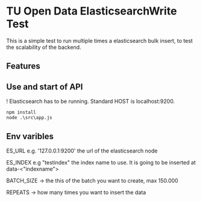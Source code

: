 # TU Open Data ElasticsearchWrite Test


This is a simple test to run multiple times a elasticsearch bulk insert, to test the scalability of the backend.

## Features

## Use and start of API

! Elasticsearch has to be running. Standard HOST is localhost:9200.
```
npm install
node .\src\app.js
```

## Env varibles


ES_URL e.g. '127.0.0.1:9200' the url of the elasticsearch node

ES_INDEX e.g "testindex" the index name to use. It is going to be inserted at data-<"indexname">

BATCH_SIZE -> the this of the batch you want to create, max 150.000

REPEATS -> how many times you want to insert the data